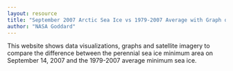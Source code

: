```yaml
---
layout: resource
title: "September 2007 Arctic Sea Ice vs 1979-2007 Average with Graph of 1979 to 2008 Ice Areas "
author: "NASA Goddard"
---
```


This website shows data  visualizations, graphs and satellite imagery to compare the difference between the perennial sea ice minimum area on September 14, 2007 and the 1979-2007 average minimum sea ice.
